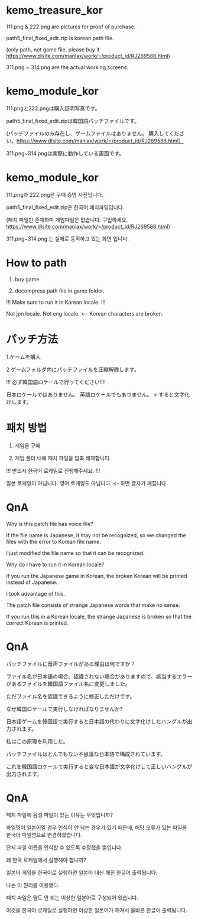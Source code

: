 # kemo_treasure_kor

111.png & 222.png are pictures for proof of purchase.

path5_final_fixed_edit.zip is korean path file.

(only path, not game file. please buy it https://www.dlsite.com/maniax/work/=/product_id/RJ269588.html)

311.png ~ 314.png are the actual working screens.

# kemo_module_kor

111.pngと222.pngは購入証明写真です。

path5_final_fixed_edit.zipは韓国語パッチファイルです。

(パッチファイルのみ存在し、ゲームファイルはありません。 購入してください。https://www.dlsite.com/maniax/work/=/product_id/RJ269588.html）

311.png~314.pngは実際に動作している画面です。

# kemo_module_kor

111.png과 222.png은 구매 증명 사진입니다.

path5_final_fixed_edit.zip은 한국어 패치파일입니다.

(패치 파일만 존재하며 게임파일은 없습니다. 구입하세요. https://www.dlsite.com/maniax/work/=/product_id/RJ269588.html)

311.png~314.png 는 실제로 동작하고 있는 화면 입니다.

# How to path

1. buy game

2. decompress path file in game folder.


!!! Make sure to run it in Korean locale. !!!

Not jpn locale. Not eng locale. <-- Korean characters are broken.

# パッチ方法

1.ゲームを購入

2.ゲームフォルダ内にパッチファイルを圧縮解除します。


!!! 必ず韓国語ロケールで行ってください!!!!

日本ロケールではありません。 英語ロケールでもありません。 <-すると文字化けします。

# 패치 방법

1. 게임을 구매

2. 게임 폴더 내에 패치 파일을 압축 해제합니다.


!!! 반드시 한국어 로케일로 진행해주세요. !!!

일본 로케일이 아닙니다. 영어 로케일도 아닙니다. <- 하면 글자가 깨집니다.

# QnA

Why is this patch file has voice file?

If the file name is Japanese, it may not be recognized, so we changed the files with the error to Korean file name.

I just modified the file name so that it can be recognized.




Why do I have to run it in Korean locale?

If you run the Japanese game in Korean, the broken Korean will be printed instead of Japanese.

I took advantage of this.

The patch file consists of strange Japanese words that make no sense.

If you run this in a Korean locale, the strange Japanese is broken so that the correct Korean is printed.

# QnA

パッチファイルに音声ファイルがある理由は何ですか？

ファイル名が日本語の場合、認識されない場合がありますので、該当するエラーがあるファイルを韓国語ファイル名に変更しました。

ただファイル名を認識できるように修正しただけです。




なぜ韓国ロケールで実行しなければなりませんか?

日本語ゲームを韓国語で実行すると日本語の代わりに文字化けしたハングルが出力されます。

私はこの原理を利用した。

パッチファイルはとんでもない不思議な日本語で構成されています。

これを韓国語ロケールで実行すると変な日本語が文字化けして正しいハングルが出力されます。

# QnA

패치 파일에 음성 파일이 있는 이유는 무엇입니까?

파일명이 일본어일 경우 인식이 안 되는 경우가 있기 때문에, 해당 오류가 있는 파일을 한국어 파일명으로 변경하였습니다.

단지 파일 이름을 인식할 수 있도록 수정했을 뿐입니다.




왜 한국 로케일에서 실행해야 합니까?

일본어 게임을 한국어로 실행하면 일본어 대신 깨진 한글이 출력됩니다.

나는 이 원리를 이용했다.

패치 파일은 말도 안 되는 이상한 일본어로 구성되어 있습니다.

이것을 한국어 로케일로 실행하면 이상한 일본어가 깨져서 올바른 한글이 출력됩니다.
